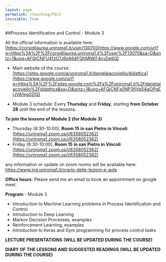 ```yaml
---
layout: page
permalink: /teaching/PIC3
invisible: True
---
```


##Process Identification and Control - Module 3

   All the official information is available here: [https://corsidilaurea.uniroma1.it/user/13070](https://www.google.com/url?q=https%3A%2F%2Fcorsidilaurea.uniroma1.it%2Fuser%2F13070&sa=D&sntz=1&usg=AFQjCNFU4fzG7J6jjA64FQhMNKF4cyDe6Q)
    
-   Main website of the course: [https://sites.google.com/a/uniroma1.it/danielaiacoviello/didattica](https://www.google.com/url?q=https%3A%2F%2Fsites.google.com%2Fa%2Funiroma1.it%2Fdanielaiacoviello%2Fdidattica&sa=D&sntz=1&usg=AFQjCNFs0NP3fiVg54gOPgEIJVA1eg0ZlQ)
    
-   Module 3 schedule: Every **Thursday** and **Friday**, starting **from** **October 28** until the end of the lessons. 

**To join the lessons of Module 2 (for Module 3)**

- Thursday (8:30-10:00), **Room 15** **in san Pietro in Vincoli**: [https://uniroma1.zoom.us/j/6358052362](https://uniroma1.zoom.us/j/6358052362)
- Friday (8:30-10:00), **Room 15** **in san Pietro in Vincoli**: [https://uniroma1.zoom.us/j/6358052362](https://uniroma1.zoom.us/j/6358052362)

any information or update on zoom rooms will be available here: https://www.ing.uniroma1.it/orario-delle-lezioni-e-aule

**Office hours**: Please send me an email to book an appointment on google meet.

**Program** - Module 3
- Introduction to Machine Learning problems in Process Identification and Control
- Introduction to Deep Learning
- Markov Decision Processes, examples
- Reinforcement Learning, examples
- Introduction to Keras and Gym programming for process control tasks

**LECTURE PRESENTATIONS** **(WILL BE UPDATED DURING THE COURSE)**

**DIARY OF THE LESSONS AND SUGGESTED READINGS** **(WILL BE UPDATED DURING THE COURSE)**

